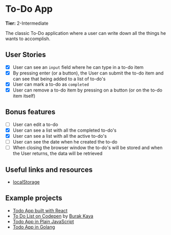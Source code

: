 # To-Do App

**Tier:** 2-Intermediate

The classic To-Do application where a user can write down all the things he wants to accomplish.

## User Stories

-   [x] User can see an `input` field where he can type in a to-do item
-   [x] By pressing enter (or a button), the User can submit the to-do item and can see that being added to a list of to-do's
-   [x] User can mark a to-do as `completed`
-   [x] User can remove a to-do item by pressing on a button (or on the to-do item itself)

## Bonus features

-   [ ] User can edit a to-do
-   [x] User can see a list with all the completed to-do's
-   [x] User can see a list with all the active to-do's
-   [ ] User can see the date when he created the to-do
-   [ ] When closing the browser window the to-do's will be stored and when the User returns, the data will be retrieved

## Useful links and resources

-   [localStorage](https://developer.mozilla.org/en-US/docs/Web/API/Window/localStorage)

## Example projects

-   [Todo App built with React](http://todomvc.com/examples/react/#/)
-   [To Do List on Codepen](https://codepen.io/yesilfasulye/pen/eJIuF) by [Burak Kaya](https://codepen.io/yesilfasulye/)
-   [Todo App in Plain JavaScript](https://safdarjamal.github.io/todo-app/)
-   [Todo App in Golang](https://github.com/schadokar/go-to-do-app)